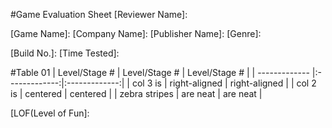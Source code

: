 #Game Evaluation Sheet
[Reviewer Name]:

[Game Name]:
[Company Name]:
[Publisher Name]:
[Genre]:

[Build No.]:
[Time Tested]:



#Table 01
| Level/Stage # | Level/Stage # | Level/Stage # |
| ------------- |:-------------:|:-------------:|
| col 3 is      | right-aligned | right-aligned |
| col 2 is      | centered      | centered      |
| zebra stripes | are neat      | are neat      |


[LOF(Level of Fun]:
